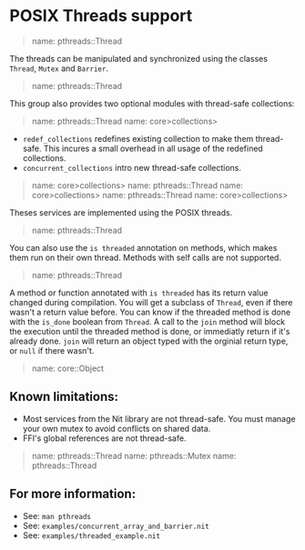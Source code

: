 # POSIX Threads support

> name: pthreads::Thread

The threads can be manipulated and synchronized using the classes `Thread`,
`Mutex` and `Barrier`.

> name: pthreads::Thread

This group also provides two optional modules with thread-safe collections:

> name: pthreads::Thread
> name: core>collections>

* `redef_collections` redefines existing collection to make them thread-safe.
  This incures a small overhead in all usage of the redefined collections.
* `concurrent_collections` intro new thread-safe collections.

> name: core>collections>
> name: pthreads::Thread
> name: core>collections>
> name: pthreads::Thread
> name: core>collections>

Theses services are implemented using the POSIX threads.

> name: pthreads::Thread

You can also use the `is threaded` annotation on methods, which makes them run on their own thread.
Methods with self calls are not supported.

> name: pthreads::Thread

A method or function annotated with `is threaded` has its return value changed during compilation.
You will get a subclass of `Thread`, even if there wasn't a return value before. You can know if the threaded method is done with the `is_done` boolean from `Thread`.
A call to the `join` method will block the execution until the threaded method is done, or immediatly return if it's already done.
`join` will return an object typed with the orginial return type, or `null` if there wasn't.

> name: core::Object

## Known limitations:

* Most services from the Nit library are not thread-safe. You must manage
  your own mutex to avoid conflicts on shared data.
* FFI's global references are not thread-safe.

> name: pthreads::Thread
> name: pthreads::Mutex
> name: pthreads::Thread

## For more information:

* See: `man pthreads`
* See: `examples/concurrent_array_and_barrier.nit`
* See: `examples/threaded_example.nit`

